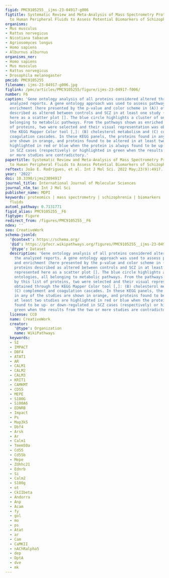 ```yaml
---
figid: PMC9105255__ijms-23-04917-g006
figtitle: Systematic Review and Meta-Analysis of Mass Spectrometry Proteomics Applied
  to Human Peripheral Fluids to Assess Potential Biomarkers of Schizophrenia
organisms:
- Mus musculus
- Rattus norvegicus
- Nicotiana tabacum
- Agriosomyces longus
- Homo sapiens
- Alburnus alburnus
organisms_ner:
- Homo sapiens
- Mus musculus
- Rattus norvegicus
- Drosophila melanogaster
pmcid: PMC9105255
filename: ijms-23-04917-g006.jpg
figlink: /pmc/articles/PMC9105255/figure/ijms-23-04917-f006/
number: F6
caption: 'Gene ontology analysis of all proteins considered altered throughout the
  analyzed reports. A gene ontology approach was used to assess pathway impact and
  enrichment (here presented by the p-value and color scheme in (A)) of all proteins
  described as altered between controls and SCZ in at least one study (), represented
  here as a scatter plot []. The blue circle highlights a cluster of ontologies, all
  belonging to metabolic pathways. From the pathways shown as enriched by this list
  of proteins, two were selected and their visual representation was obtained through
  the KEGG Mapper Color tool [,]: (B) cholesterol metabolism and (C) complement and
  coagulation cascades. In these KEGG panels, the proteins found in any of the studies
  are shown in orange, and proteins found to be altered in at least two studies are
  highlighted in red or blue when the protein is always found to be up- or down-regulated
  in SCZ cases (respectively) or highlighted in green when the results from the two
  or more studies are contradictory.'
papertitle: Systematic Review and Meta-Analysis of Mass Spectrometry Proteomics Applied
  to Human Peripheral Fluids to Assess Potential Biomarkers of Schizophrenia.
reftext: João E. Rodrigues, et al. Int J Mol Sci. 2022 May;23(9):4917.
year: '2022'
doi: 10.3390/ijms23094917
journal_title: International Journal of Molecular Sciences
journal_nlm_ta: Int J Mol Sci
publisher_name: MDPI
keywords: proteomics | mass spectrometry | schizophrenia | biomarkers | human peripheral
  fluids
automl_pathway: 0.7131771
figid_alias: PMC9105255__F6
figtype: Figure
redirect_from: /figures/PMC9105255__F6
ndex: ''
seo: CreativeWork
schema-jsonld:
  '@context': https://schema.org/
  '@id': https://pfocr.wikipathways.org/figures/PMC9105255__ijms-23-04917-g006.html
  '@type': Dataset
  description: 'Gene ontology analysis of all proteins considered altered throughout
    the analyzed reports. A gene ontology approach was used to assess pathway impact
    and enrichment (here presented by the p-value and color scheme in (A)) of all
    proteins described as altered between controls and SCZ in at least one study (),
    represented here as a scatter plot []. The blue circle highlights a cluster of
    ontologies, all belonging to metabolic pathways. From the pathways shown as enriched
    by this list of proteins, two were selected and their visual representation was
    obtained through the KEGG Mapper Color tool [,]: (B) cholesterol metabolism and
    (C) complement and coagulation cascades. In these KEGG panels, the proteins found
    in any of the studies are shown in orange, and proteins found to be altered in
    at least two studies are highlighted in red or blue when the protein is always
    found to be up- or down-regulated in SCZ cases (respectively) or highlighted in
    green when the results from the two or more studies are contradictory.'
  license: CC0
  name: CreativeWork
  creator:
    '@type': Organization
    name: WikiPathways
  keywords:
  - SI
  - IMPACT
  - DBF4
  - ATAT1
  - AR
  - CALM1
  - CALM2
  - CALM3
  - KRIT1
  - CAMKMT
  - CD55
  - MEPE
  - S100G
  - S100A6
  - EDNRB
  - Impact
  - Ps
  - Map3k5
  - Dbf4
  - Arsk
  - Ar
  - Calm1
  - Tmem50a
  - Cd55
  - Cd55b
  - Mepe
  - Zdhhc21
  - Ednrb
  - Si
  - Calm2
  - S100g
  - ot
  - CkIIbeta
  - Andorra
  - Anp
  - Acam
  - fy
  - gol
  - mo
  - ps
  - Atat
  - ar
  - Cam
  - CaMKII
  - nAChRalpha5
  - dep
  - DptA
  - dve
  - mk
---
```

